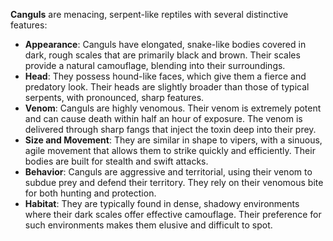 **Canguls** are menacing, serpent-like reptiles with several distinctive features:
- **Appearance**: Canguls have elongated, snake-like bodies covered in dark, rough scales that are primarily black and brown. Their scales provide a natural camouflage, blending into their surroundings.
- **Head**: They possess hound-like faces, which give them a fierce and predatory look. Their heads are slightly broader than those of typical serpents, with pronounced, sharp features.
- **Venom**: Canguls are highly venomous. Their venom is extremely potent and can cause death within half an hour of exposure. The venom is delivered through sharp fangs that inject the toxin deep into their prey.
- **Size and Movement**: They are similar in shape to vipers, with a sinuous, agile movement that allows them to strike quickly and efficiently. Their bodies are built for stealth and swift attacks.
- **Behavior**: Canguls are aggressive and territorial, using their venom to subdue prey and defend their territory. They rely on their venomous bite for both hunting and protection.
- **Habitat**: They are typically found in dense, shadowy environments where their dark scales offer effective camouflage. Their preference for such environments makes them elusive and difficult to spot.